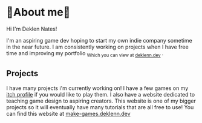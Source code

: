 # 🦞About me🦞
Hi I'm Deklen Nates!

I'm an aspiring game dev hoping to start my own indie company sometime in the near future. I am consistently working on projects when I have free time and improving my portfolio 	<sub> Which you can view at [deklenn.dev](https://deklenn.dev/) </sub>. 

## Projects
I have many projects i'm currently working on! I have a few games on my [itch profile](https://mrdizzy14.itch.io/) if you would like to play them. I also have a website dedicated to teaching game design to aspiring creators. This website is one of my bigger projects so it will eventually have many tutorials that are all free to use! You can find this website at [make-games.deklenn.dev](make-games.deklenn.dev)
